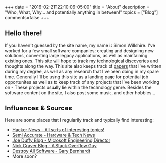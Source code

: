 +++
date = "2016-02-21T22:10:06-05:00"
title = "About"
description = "Who, What, Why... and potentially anything in between!"
topics = ["Blog"]
comments=false
+++
<a href="#"><span class="banner"></span></a>

## Hello there!

If you haven't guessed by the site name, my name is Simon Willshire. I've worked for a few small software companies; creating and designing new solutions, converting large legacy applications, as well as maintaining existing ones. This site will hope to track my technological discoveries and thoughts along the way. This site also keeps track of [papers](http://simonwillshire.com/papers) that I've written during my degree, as well as any research that I've been doing in my spare time. Generally I'll be using this site as a landing page for potential job opportunites as well as to keep track of any projects that I've been working on - These projects usually lie within the technology genre. Besides the software content on the site, I also post some music, and other hobbies...

## Influences & Sources

Here are some places that I regularily track and typically find interesting:

* [Hacker News - All sorts of interesting topics!](https://news.ycombinator.com/news)
* [Semi Accurate - Hardware & Tech News](http://semiaccurate.com/)
* [Joe Duffy Blog - Microsoft Engineering Director](http://joeduffyblog.com/)
* [Nick Craver Blog - A Stack Overflow Guy](http://nickcraver.com/)
* [Destroy All Software - Gary Bernhardt](https://www.destroyallsoftware.com)
* More soon?
